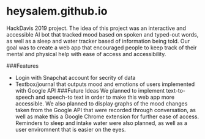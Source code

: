 # heysalem.github.io
HackDavis 2019 project. The idea of this project was an interactive and accessible AI bot that tracked mood based on spoken and typed-out words, as well as a sleep and water tracker based of information being told. Our goal was to create a web app that encouraged people to keep track of their mental and physical help with ease of access and accessibility.

###Features
- Login with Snapchat account for secrity of data
- Textbox/journal that outputs mood and emotions of users implemented with Google API
###Future Ideas
We planned to implement text-to-speech and speech-to text in order to make this web app more accessible. We also planned to display graphs of the mood changes taken from the Google API that were recorded through conversation, as well as make this a Google Chrome extension for further ease of access. Reminders to sleep and intake water were also planned, as well as a user enviromnent that is easier on the eyes.
